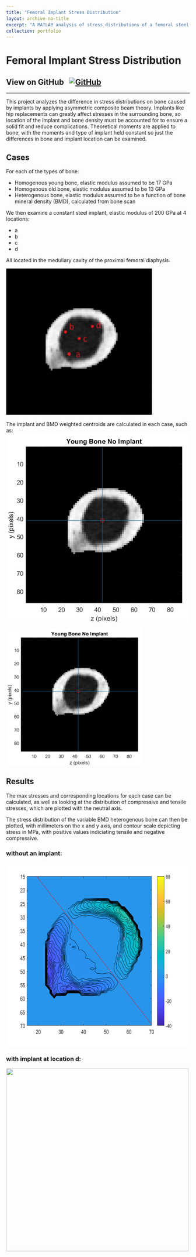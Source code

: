```yaml
---
title: "Femoral Implant Stress Distribution"
layout: archive-no-title
excerpt: "A MATLAB analysis of stress distributions of a femoral steel implant on different bone types and locations <br><img src='/images/femoralna.png' width='350' height='350'/>"
collection: portfolio
---
```


# Femoral Implant Stress Distribution

## View on GitHub &nbsp; <a href="https://github.com/ggdurrant/Femoral-Implant-Stress-Distribution"> <img src="https://github.com/favicon.ico" alt="GitHub" width="25"> </a>
------

This project analyzes the difference in stress distributions on bone caused by implants by applying asymmetric composite beam theory. Implants like hip replacements can greatly affect stresses in the surrounding bone, so location of the implant and bone density must be accounted for to ensure a solid fit and reduce complications. Theoretical moments are applied to bone, with the moments and type of implant held constant so just the differences in bone and implant location can be examined.  


## Cases
For each of the types of bone:
 - Homogenous young bone, elastic modulus assumed to be 17 GPa
 - Homogenous old bone, elastic modulus assumed to be 13 GPa
 - Heterogenous bone, elastic modulus assumed to be a function of bone mineral density (BMD), calculated from bone scan
 
We then examine a constant steel implant, elastic modulus of 200 GPa at 4 locations:
 - a
 - b
 - c
 - d
 
 All located in the medullary cavity of the proximal femoral diaphysis. 
 
<!-- ![Locations](/images/implantlocs.PNG) -->

<img src='/images/implantlocs.PNG' width='400' height='400'/>

The implant and BMD weighted centroids are calculated in each case, such as:
![Centroid](/images/centroid.png)

<img src='/images/centroid.png' width='375' height='375'/>

## Results
The max stresses and corresponding locations for each case can be calculated, as well as looking at the distribution of compressive and tensile stresses, which are plotted with the neutral axis. 

The stress distribution of the variable BMD heterogenous bone can then be plotted, with millimeters on the x and y axis, and contour scale depicting stress in MPa, with positive values indiciating tensile and negative compressive. 

### without an implant:
<!-- ![NA](/images/noImplant.png) -->

<img src='/images/noImplant.png' width='500' height='500'/>

### with implant at location d:
<!-- ![NAImplant](/images/implantD.png) -->

<img src='/images.implantD.png' width='500' height='500'/>
